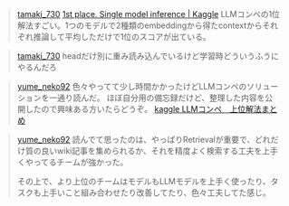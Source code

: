 
> [tamaki_730](https://twitter.com/tamaki_730/status/1714060628720021510) [1st place. Single model inference | Kaggle](https://www.kaggle.com/code/ybabakhin/1st-place-single-model-inference/notebook) LLMコンペの1位解法すごい。1つのモデルで2種類のembeddingから得たcontextからそれぞれ推論して平均しただけで1位のスコアが出ている。

> [tamaki_730](https://twitter.com/tamaki_730/status/1714060736127725625) headだけ別に重み読み込んでいるけど学習時どういうふうにやるんだろ

> [yume_neko92](https://twitter.com/yume_neko92/status/1714976084796821752) 色々やってて少し時間かかったけどLLMコンペのソリューションを一通り読んだ。
>  ほぼ自分用の備忘録だけど、整理した内容を公開したので興味ある方いたらどうぞ。
>  [kaggle LLMコンペ　上位解法まとめ](https://zenn.dev/yume_neko/articles/7347ba6b081e93)

> [yume_neko92](https://twitter.com/yume_neko92/status/1714976866510193001) 読んでて思ったのは、やっぱりRetrievalが重要で、どれだけ質の良いwiki記事を集められるか、それを精度よく検索する工夫を上手くやってるチームが強かった。
>
>  その上で、より上位のチームはモデルもLLMモデルを上手く使ったり、タスクも上手いこと組み合わせたり改善してたり、色々工夫してた感じ。
